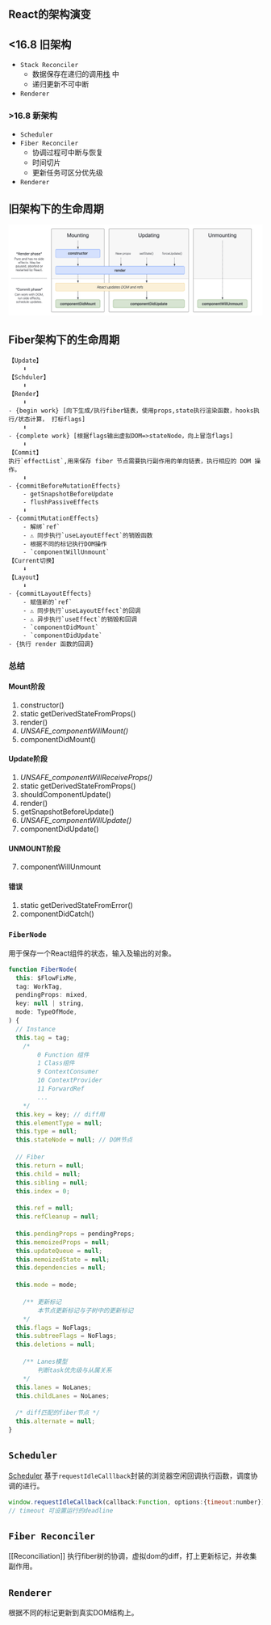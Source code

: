 ## React的架构演变
## <16.8 旧架构
- `Stack Reconciler`
	- 数据保存在递归的调用[栈](../数据结构/栈.md) 中
	- 递归更新不可中断
- `Renderer`
### >16.8 新架构
- `Scheduler`
- `Fiber Reconciler`
	- 协调过程可中断与恢复
	- 时间切片
	- 更新任务可区分优先级
- `Renderer`
## 旧架构下的生命周期
![](../../assets/Pasted%20image%2020250226175957.png)

## Fiber架构下的生命周期
```text
【Update】
	⬇️
【Schduler】
	⬇️
【Render】
	⬇️
- {begin work} [向下生成/执行fiber链表，使用props,state执行渲染函数，hooks执行/状态计算， 打标flags]
	⬇️
- {complete work} [根据flags输出虚拟DOM=>stateNode，向上冒泡flags]
	⬇️
【Commit】
执行`effectList`,用来保存 fiber 节点需要执行副作用的单向链表，执行相应的 DOM 操作。
	⬇️
- {commitBeforeMutationEffects}
	- getSnapshotBeforeUpdate
	- flushPassiveEffects
	⬇️
- {commitMutationEffects}
	- 解绑`ref`
	- ⚠️ 同步执行`useLayoutEffect`的销毁函数
	- 根据不同的标记执行DOM操作
	- `componentWillUnmount`
【Current切换】
	⬇️
【Layout】
	⬇️
- {commitLayoutEffects}
	- 赋值新的`ref`
	- ⚠️ 同步执行`useLayoutEffect`的回调
	- ⚠️ 异步执行`useEffect`的销毁和回调
	- `componentDidMount`
	- `componentDidUpdate`
- {执行 render 函数的回调}
```

### 总结
#### Mount阶段
1. constructor()
2. static getDerivedStateFromProps()
3. render()
4. *UNSAFE_componentWillMount()*
5. componentDidMount()
#### Update阶段
 1. *UNSAFE_componentWillReceiveProps()*
1. static getDerivedStateFromProps()
2. shouldComponentUpdate()
3. render()
4. getSnapshotBeforeUpdate()
5. *UNSAFE_componentWillUpdate()*
6. componentDidUpdate()
#### UNMOUNT阶段
7. componentWillUnmount
#### 错误
1. static getDerivedStateFromError()
2. componentDidCatch()


### `FiberNode`
用于保存一个React组件的状态，输入及输出的对象。
```javascript
function FiberNode(
  this: $FlowFixMe,
  tag: WorkTag,
  pendingProps: mixed,
  key: null | string,
  mode: TypeOfMode,
) {
  // Instance
  this.tag = tag;
	/*
		0 Function 组件
		1 Class组件
		9 ContextConsumer
		10 ContextProvider
		11 ForwardRef
		...
	*/
  this.key = key; // diff用
  this.elementType = null;
  this.type = null;
  this.stateNode = null; // DOM节点

  // Fiber
  this.return = null;
  this.child = null;
  this.sibling = null;
  this.index = 0;

  this.ref = null;
  this.refCleanup = null;
	
  this.pendingProps = pendingProps;
  this.memoizedProps = null;
  this.updateQueue = null;
  this.memoizedState = null;
  this.dependencies = null;

  this.mode = mode;

	/** 更新标记
		本节点更新标记与子树中的更新标记
	*/
  this.flags = NoFlags;
  this.subtreeFlags = NoFlags;
  this.deletions = null;

	/** Lanes模型
		判断task优先级与从属关系		
	*/
  this.lanes = NoLanes;
  this.childLanes = NoLanes;

  /* diff匹配的fiber节点 */
  this.alternate = null;
}

```

## `Scheduler`
[Scheduler](Scheduler.md)
基于`requestIdleCalllback`封装的浏览器空闲回调执行函数，调度协调的进行。
```javascript
window.requestIdleCallback(callback:Function, options:{timeout:number})
// timeout 可设置运行的deadline
```

## `Fiber Reconciler`
[[Reconciliation]]
执行fiber树的协调，虚拟dom的diff，打上更新标记，并收集副作用。


## `Renderer`
根据不同的标记更新到真实DOM结构上。


